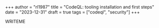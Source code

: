 +++
author = "rl1987"
title = "CodeQL: tooling installation and first steps"
date = "2023-12-31"
draft = true
tags = ["codeql", "security"]
+++

WRITEME
